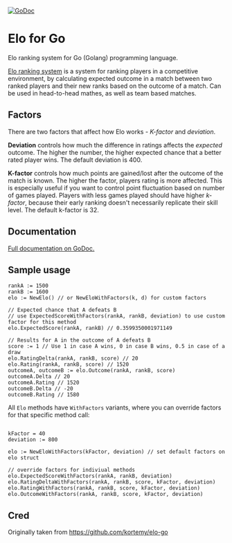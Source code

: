 [![GoDoc](https://godoc.org/github.com/kortemy/elo-go?status.svg)](https://godoc.org/github.com/kortemy/elo-go)

# Elo for Go

Elo ranking system for Go (Golang) programming language.

[Elo ranking system](https://en.wikipedia.org/wiki/Elo_rating_system) is a system for ranking players in a competitive environment, by calculating expected outcome in a match between two ranked players and their new ranks based on the outcome of a match. Can be used in head-to-head mathes, as well as team based matches.

## Factors

There are two factors that affect how Elo works - *K-factor* and *deviation*.

**Deviation** controls how much the difference in ratings affects the _expected_ outcome. The higher the number, the higher expected chance that a better rated player wins. The default deviation is 400.

**K-factor** controls how much points are gained/lost after the outcome of the match is known. The higher the factor, players rating is more affected. This is especially useful if you want to control point fluctuation based on number of games played. Players with less games played should have higher _k-factor_, because their early ranking doesn't necessarily replicate their skill level. The default k-factor is 32.

## Documentation

[Full documentation on GoDoc.](https://godoc.org/github.com/kortemy/elo-go)

## Sample usage

```
rankA := 1500
rankB := 1600
elo := NewElo() // or NewEloWithFactors(k, d) for custom factors

// Expected chance that A defeats B
// use ExpectedScoreWithFactors(rankA, rankB, deviation) to use custom factor for this method
elo.ExpectedScore(rankA, rankB) // 0.3599350001971149

// Results for A in the outcome of A defeats B
score := 1 // Use 1 in case A wins, 0 in case B wins, 0.5 in case of a draw
elo.RatingDelta(rankA, rankB, score) // 20
elo.Rating(rankA, rankB, score) // 1520
outcomeA, outcomeB := elo.Outcome(rankA, rankB, score)
outcomeA.Delta // 20
outcomeA.Rating // 1520
outcomeB.Delta // -20
outcomeB.Rating // 1580
```

All `Elo` methods have `WithFactors` variants, where you can override factors for that specific method call:
```

kFactor = 40
deviation := 800

elo := NewEloWithFactors(kFactor, deviation) // set default factors on elo struct

// override factors for indiviual methods
elo.ExpectedScoreWithFactors(rankA, rankB, deviation)
elo.RatingDeltaWithFactors(rankA, rankB, score, kFactor, deviation)
elo.RatingWithFactors(rankA, rankB, score, kFactor, deviation)
elo.OutcomeWithFactors(rankA, rankB, score, kFactor, deviation)
```

## Cred
Originally taken from https://github.com/kortemy/elo-go